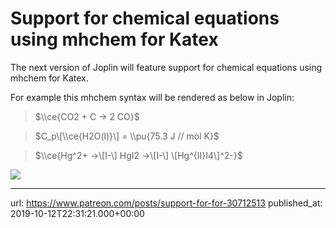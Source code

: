 # Support for chemical equations using mhchem for Katex

The next version of Joplin will feature support for chemical equations using mhchem for Katex.

For example this mhchem syntax will be rendered as below in Joplin:

> $\\ce{CO2 + C -> 2 CO}$

> $C_p\[\\ce{H2O(l)}\] = \\pu{75.3 J // mol K}$

> $\\ce{Hg^2+ ->\[I-\] HgI2 ->\[I-\] \[Hg^{II}I4\]^2-}$

![](images/news/20191012-233121_0.png)

* * *

url: https://www.patreon.com/posts/support-for-for-30712513
published_at: 2019-10-12T22:31:21.000+00:00